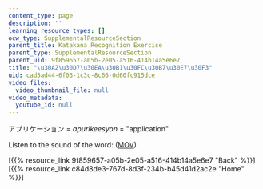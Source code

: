 ```yaml
---
content_type: page
description: ''
learning_resource_types: []
ocw_type: SupplementalResourceSection
parent_title: Katakana Recognition Exercise
parent_type: SupplementalResourceSection
parent_uid: 9f859657-a05b-2e05-a516-414b14a5e6e7
title: "\u30A2\u30D7\u30EA\u30B1\u30FC\u30B7\u30E7\u30F3"
uid: cad5ad44-6f03-1c3c-8c66-0d60fc915dce
video_files:
  video_thumbnail_file: null
video_metadata:
  youtube_id: null
---
```


アプリケーション = _apurikeesyon_ = "application"

Listen to the sound of the word: ([MOV](http://www.archive.org/download/MITRES21F.01S10_KATAKANA_EXERCISES/word20.mov))

  
\[{{% resource_link 9f859657-a05b-2e05-a516-414b14a5e6e7 "Back" %}}\]  
\[{{% resource_link c84d8de3-767d-8d3f-234b-b45d41d2ac2e "Home" %}}\]